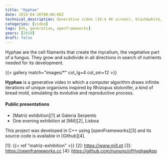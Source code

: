 ```yaml
---
title: "Hyphae"
date: 2019-04-26T00:00:00Z
technical_description: Generative video (16:4 4K screen), black&white, no sound, variable duration
categories: [video]
tags: [4k, generative, openframeworks]
years: [2019]
draft: false
---
```


Hyphae are the cell filaments that create the mycelium, the vegetative part of a fungus. They grow and subdivide in all directions in search of nutrients needed for its development.
<!--more-->

{{< gallery match="images/*" col_lg=4 col_sm=12 >}}

**Hyphae** is a generative video in which a computer algorithm draws infinite iterations of unique organisms inspired by Rhizopus stolonifer, a kind of bread mold, simulating its evolutive and reproductive process.

#### Public presentations

* [Matriz exhibition][1] at Galeria Serpento
* One evening exhibition at [Mill][2], Lisboa

This project was developed in C++ using [openFrameworks][3] and its source code is available in [Github][4].

[1]: {{< ref "matriz-exhibition" >}}
[2]: <https://www.mill.pt>
[3]: <https://openframeworks.cc>
[4]: <https://github.com/nununo/ofHyphaeApp>
